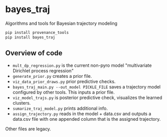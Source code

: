 # bayes_traj

Algorithms and tools for Bayesian trajectory modeling

```sh
pip install provenance_tools
pip install bayes_traj
```

## Overview of code

* `mult_dp_regression.py` is the current non-pyro model
  "multivariate Dirichlet process regression"
* `generate_prior.py` creates a prior file.
* `viz_data_prior_draws.py` prior predictive checks.
* `bayes_traj_main.py --out_model PICKLE_FILE` saves a trajectory model
  configured by other tools.
  This inputs a prior file.
* `viz_model_trajs.py` is posterior predictive check,
  visualizes the learned clusters.
* `sumarize_traj_model.py` prints additional info.
* `assign_trajectory.py` reads in the model + data.csv and outputs a
  data.csv file with one appended column that is the assigned trajectory.

Other files are legacy.

